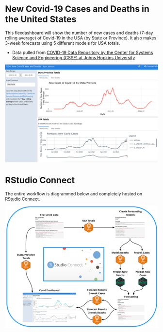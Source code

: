 # New Covid-19 Cases and Deaths in the United States

This flexdashboard will show the number of new cases and deaths (7-day rolling average) of Covid-19 in the USA (by State or Province). It also makes 3-week forecasts using 5 different models for USA totals.

* Data pulled from [COVID-19 Data Repository by the Center for Systems Science and Engineering (CSSE) at Johns Hopkins University](https://github.com/CSSEGISandData/COVID-19)

![](img/dashboard_screenshot.png)

# RStudio Connect

The entire workflow is diagrammed below and completely hosted on RStudio Connect.

![](img/Covid19.jpeg)
